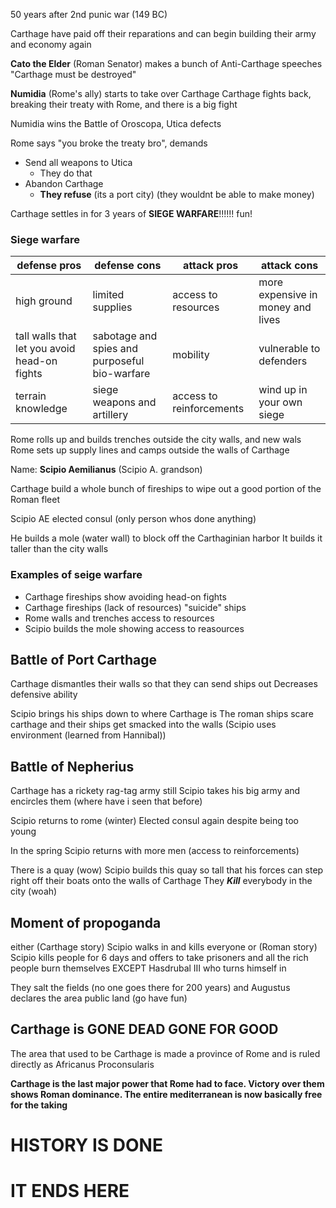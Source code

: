
50 years after 2nd punic war (149 BC)

Carthage have paid off their reparations and can begin building their army and economy again

**Cato the Elder** (Roman Senator) makes a bunch of Anti-Carthage speeches
"Carthage must be destroyed"

**Numidia** (Rome's ally) starts to take over Carthage
Carthage fights back, breaking their treaty with Rome, and there is a big fight

Numidia wins the Battle of Oroscopa, Utica defects

Rome says "you broke the treaty bro", demands
- Send all weapons to Utica
	- They do that
- Abandon Carthage
	- **They refuse** (its a port city) (they wouldnt be able to make money)

Carthage settles in for 3 years of **SIEGE WARFARE**!!!!!! fun!

### Siege warfare
| defense pros                                 | defense cons                                  | attack pros              | attack cons                       |
| -------------------------------------------- | --------------------------------------------- | ------------------------ | --------------------------------- |
| high ground                                  | limited supplies                              | access to resources      | more expensive in money and lives |
| tall walls that let you avoid head-on fights | sabotage and spies and purposeful bio-warfare | mobility                 | vulnerable to defenders           |
| terrain knowledge                            | siege weapons and artillery                   | access to reinforcements | wind up in your own siege         | 


Rome rolls up and builds trenches outside the city walls, and new wals
Rome sets up supply lines and camps outside the walls of Carthage

Name: **Scipio Aemilianus** (Scipio A. grandson)

Carthage build a whole bunch of fireships to wipe out a good portion of the Roman fleet

Scipio AE elected consul (only person whos done anything)

He builds a mole (water wall) to block off the Carthaginian harbor
It builds it taller than the city walls

### Examples of seige warfare
- Carthage fireships show avoiding head-on fights
- Carthage fireships (lack of resources) "suicide" ships
- Rome walls and trenches access to resources
- Scipio builds the mole showing access to reasources

## Battle of Port Carthage

Carthage dismantles their walls so that they can send ships out
Decreases defensive ability

Scipio brings his ships down to where Carthage is
The roman ships scare carthage and their ships get smacked into the walls (Scipio uses environment (learned from Hannibal))


## Battle of Nepherius
Carthage has a rickety rag-tag army still
Scipio takes his big army and encircles them (where have i seen that before)


Scipio returns to rome (winter)
Elected consul again despite being too young

In the spring Scipio returns with more men (access to reinforcements)

There is a quay (wow)
Scipio builds this quay so tall that his forces can step right off their boats onto the walls of Carthage
They ***Kill*** everybody in the city (woah)

## Moment of propoganda
either (Carthage story)
Scipio walks in and kills everyone
or (Roman story)
Scipio kills people for 6 days and offers to take prisoners and all the rich people burn themselves EXCEPT Hasdrubal III who turns himself in


They salt the fields (no one goes there for 200 years) and Augustus declares the area public land (go have fun)
## Carthage is GONE DEAD GONE FOR GOOD

The area that used to be Carthage is made a province of Rome and is ruled directly as Africanus Proconsularis

**Carthage is the last major power that Rome had to face. Victory over them shows Roman dominance. The entire mediterranean is now basically free for the taking**

# HISTORY IS DONE
# IT ENDS HERE
